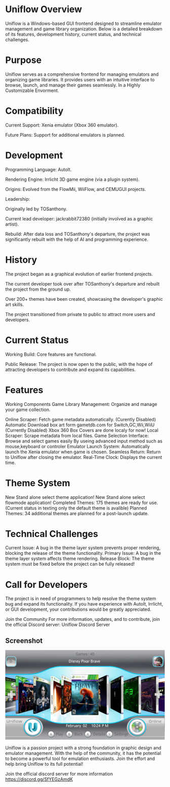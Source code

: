 # Uniflow Overview
Uniflow is a Windows-based GUI frontend designed to streamline emulator management and game library organization. Below is a detailed breakdown of its features, development history, current status, and technical challenges.

# Purpose
Uniflow serves as a comprehensive frontend for managing emulators and organizing game libraries. It provides users with an intuitive interface to browse, launch, and manage their games seamlessly. In a Highly Customizable Envorment.

# Compatibility
Current Support: Xenia emulator (Xbox 360 emulator).

Future Plans: Support for additional emulators is planned.

# Development
Programming Language: AutoIt.

Rendering Engine: Irrlicht 3D game engine (via a plugin system).

Origins: Evolved from the FlowMii, WiiFlow, and CEMUGUI projects.

Leadership:

Originally led by TOSanthony.

Current lead developer: jackrabbit72380 (initially involved as a graphic artist).

Rebuild: After data loss and TOSanthony's departure, the project was significantly rebuilt with the help of AI and programming experience.

# History
The project began as a graphical evolution of earlier frontend projects.

The current developer took over after TOSanthony's departure and rebuilt the project from the ground up.

Over 200+ themes have been created, showcasing the developer's graphic art skills.

The project transitioned from private to public to attract more users and developers.

# Current Status
Working Build: Core features are functional.

Public Release: The project is now open to the public, with the hope of attracting developers to contribute and expand its capabilities.

# Features
Working Components
Game Library Management: Organize and manage your game collection.

Online Scraper: Fetch game metadata automatically. (Curently Disabled)
Automatic Download box art form gametdb.com for Switch,GC,Wii,WiiU (Currently Disabled)
Xbox 360 Box Covers are done localy for now!
Local Scraper: Scrape metadata from local files.
Game Selection Interface: Browse and select games easily By useing advanced input method such as mouse,keyboard or controler
Emulator Launch System: Automatically launch the Xenia emulator when game is chosen.
Seamless Return: Return to Uniflow after closing the emulator.
Real-Time Clock: Displays the current time.

# Theme System
New Stand alone select theme application!
New Stand alone select flowmode application!
Completed Themes: 175 themes are ready for use. (Current status in texting only the default theme is avalible)
Planned Themes: 34 additional themes are planned for a post-launch update.

# Technical Challenges
Current Issue: A bug in the theme layer system prevents proper rendering, blocking the release of the theme functionality.
Primary Issue: A bug in the theme layer system affects theme rendering.
Release Block: The theme system must be fixed before the project can be fully released!

# Call for Developers
The project is in need of programmers to help resolve the theme system bug and expand its functionality. If you have experience with AutoIt, Irrlicht, or GUI development, your contributions would be greatly appreciated.

Join the Community
For more information, updates, and to contribute, join the official Discord server:
Uniflow Discord Server

## Screenshot
![screenshot](https://github.com/jackrabbit72380/Uniflow/blob/main/Screenshot.png)

Uniflow is a passion project with a strong foundation in graphic design and emulator management. With the help of the community, it has the potential to become a powerful tool for emulation enthusiasts. Join the effort and help bring Uniflow to its full potential!

Join the official discord server for more information
https://discord.gg/SfYEGzAmdK




